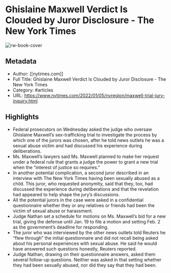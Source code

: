# Ghislaine Maxwell Verdict Is Clouded by Juror Disclosure - The New York Times

![rw-book-cover](https://readwise-assets.s3.amazonaws.com/static/images/article0.00998d930354.png)

## Metadata
- Author: [[nytimes.com]]
- Full Title: Ghislaine Maxwell Verdict Is Clouded by Juror Disclosure - The New York Times
- Category: #articles
- URL: https://www.nytimes.com/2022/01/05/nyregion/maxwell-trial-jury-inquiry.html

## Highlights
- Federal prosecutors on Wednesday asked the judge who oversaw Ghislaine Maxwell’s sex-trafficking trial to investigate the process by which one of the jurors was chosen, after he told news outlets he was a sexual abuse victim and had discussed his experience during deliberations.
- Ms. Maxwell’s lawyers said Ms. Maxwell planned to make her request under a federal rule that grants a judge the power to grant a new trial when the “interest of justice so requires.”
- In another potential complication, a second juror described in an interview with The New York Times having been sexually abused as a child. This juror, who requested anonymity, said that they, too, had discussed the experience during deliberations and that the revelation had appeared to help shape the jury’s discussions.
- All the potential jurors in the case were asked in a confidential questionnaire whether they or any relatives or friends had been the victim of sexual abuse or harassment.
- Judge Nathan set a schedule for motions on Ms. Maxwell’s bid for a new trial, giving the defense until Jan. 19 to file a motion and setting Feb. 2 as the government’s deadline for responding.
- The juror who was interviewed by the other news outlets told Reuters he “flew through” the initial questionnaire and did not recall being asked about his personal experiences with sexual abuse. He said he would have answered such questions honestly, Reuters reported.
- Judge Nathan, drawing on their questionnaire answers, asked them several follow-up questions. Neither was asked in that setting whether they had been sexually abused, nor did they say that they had been.
